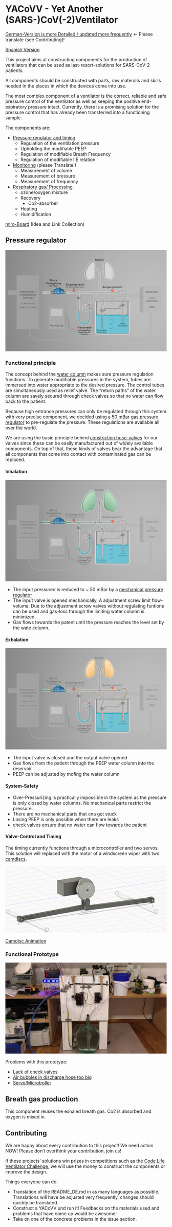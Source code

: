 # YACoVV - Yet Another (SARS-)CoV(-2)Ventilator

[German-Version is more Detailed / updated more frequently](README_DE.md) <- Please translate (see Contributing)!

[Spanish Version](README_ES.md)

This project aims at constructing components for the production of ventilators that can be used as last-resort-solutions for SARS-CoV-2 patients. 

All components should be constructed with parts, raw materials and skills needed in the places in which the devices come into use. 

The most complex component of a ventilator is the correct, reliable and safe pressure control of the ventilator as well as keeping the positive end-expiratory pressure intact. Currently, there is a promising solution for the pressure control that has already been transferred into a functioning sample.

The components are:
- [Pressure regulator and timing](#Pressure%20regulator)
    - Regulation of the ventilation pressure
    - Upholding the modifiable PEEP
    - Regulation of modifiable Breath Frequency
    - Regulation of modifiable I:E relation
- [Monitoring](MONITORING_DE.md) (please Translate!)
    - Measurement of volume
    - Measurement of pressure
    - Measurement of frequency
- [Respiratory gas/ Processing](#Breath%20gas%20production)
    - ozone/oxygen mixture
    - Recovery
        - Co2-absorber 
    - Heating 
    - Humidification

[miro-Board](https://miro.com/app/board/o9J_kuxCsRI=/) (Idea and Link Collection)

## Pressure regulator

![Regulator-parts](img/system.jpg)

### Functional principle

The concept behind the [water column](https://de.wikipedia.org/wiki/Meter_Wassers%C3%A4ule) makes sure pressure regulation functions. To generate modifiable pressures in the system, tubes are immersed into water appropriate to the desired pressure. The control tubes are simultaneously used as relief valve. The “return paths” of the water column are savely secured through check valves so that no water can flow back to the patient.

Because high entrance pressures can only be regulated through this system with very precise component, we decided using a [50 mBar gas pressure regulator](https://www.campingaz.com/DE/p-25990-verstellbarer-regler-30-50-mbar.aspx) to pre-regulate the pressure. These regulations are available all over the world.

We are using the basic principle behind [constriction hose-valves](https://www.ako-armaturen.de/produkte/mechanische-schlauchquetschventile.html) for our valves since these can be easily manufactured out of widely available components. On top of that, these kinds of valves bear the advantage that all components that come into contact with contaminated gas can be replaced. 

#### Inhalation
![inhalation](img/insp.jpg)

- The input pressured is reduced to ~ 50 mBar by a [mechanical pressure regulator](https://www.campingaz.com/DE/p-25990-verstellbarer-regler-30-50-mbar.aspx)
- The input valve is opened mechanically. A adjustment screw limit flow-volume. Due to the adjustment screw valves without regulating funtions can be used and gas-loss through the limiting water column is minimized.
- Gas flows towards the patent until the pressure reaches the level set by the wate column. 
#### Exhalation
![exhalation](img/exp.jpg)
- The input valve is closed and the output valve opened
- Gas flows from the patient through the PEEP water column into the reservoir
- PEEP can be adjusted by mofing the water column

#### System-Safety
- Over-Pressurizing is practically impossible in the system as the pressure is only closed by water columns. No mechanical parts restrict the pressure.
- There are no mechanical parts that cna get stuck
- Losing PEEP is only possible when there are leaks
- check valves ensure that no water can flow towards the patient

#### Valve-Control and Timing

The timing currently functions through a microcontroller and two servos. This solution will replaced with the motor of a windscreen wiper with two [camdiscs](https://en.wikipedia.org/wiki/Cam).

[![Camdiscs](img/camdisc.png)](https://autode.sk/3dx6EbZ)

[Camdisc Animation](https://autode.sk/3dx6EbZ)

### Functional Prototype

[![Prototype](img/prototype.jpg)](https://www.youtube.com/watch?v=eBIlyaHW4l0)

Problems with this prototype:
- [Lack of check valves](https://github.com/auenkind/YACoVV/issues/3)
- [Air bubbles in discharge hose too big](https://github.com/auenkind/YACoVV/issues/1)
- [Servo/Microtroller](https://github.com/auenkind/YACoVV/issues/2)

## Breath gas production
This component reuses the exhaled breath gas. Co2 is absorbed and oxygen is mixed in.

## Contributing
We are happy about every contribution to this project! We need action NOW! Please don’t overthink your contribution, join us!

If these projects’ solutions win prizes in competitions such as the [Code Life Ventilator Challenge](https://www.agorize.com/en/challenges/code-life-challenge?lang=en), we will use the money to construct the components or improve the design.

Things everyone can do:
- Translation of the README_DE.md in as many languages as possible. Translations will have be adjusted very frequently, changes should quickly be translated.
- Construct a YACoVV und run it! Feedbacks on the materials used and problems that have come up would be awesome!
- Take on one of the concrete problems in the issue section.